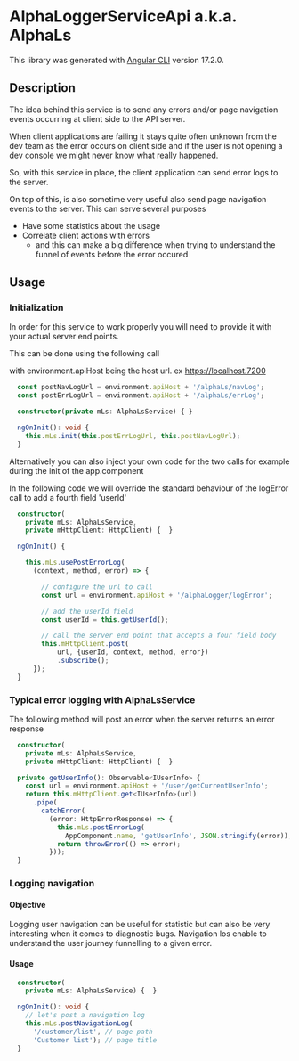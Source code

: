 # AlphaLoggerServiceApi a.k.a. AlphaLs

This library was generated with [Angular CLI](https://github.com/angular/angular-cli) version 17.2.0.

## Description

The idea behind this service is to send any errors and/or page navigation events occurring at client side to the API server.

When client applications are failing it stays quite often unknown from the dev team as the error occurs on client side and if the user is not opening a dev console we might never know what really happened.

So, with this service in place, the client application can send error logs to the server.

On top of this, is also sometime very useful also send page navigation events to the server. This can serve several purposes

* Have some statistics about the usage
* Correlate client actions with errors
  * and this can make a big difference when trying to understand the funnel of events before the error occured

## Usage

### Initialization

In order for this service to work properly you will need to provide it with your actual server end points.

This can be done using the following call

with environment.apiHost being the host url. ex https://localhost.7200

``` typescript
  const postNavLogUrl = environment.apiHost + '/alphaLs/navLog';
  const postErrLogUrl = environment.apiHost + '/alphaLs/errLog';

  constructor(private mLs: AlphaLsService) { }

  ngOnInit(): void {
    this.mLs.init(this.postErrLogUrl, this.postNavLogUrl);
  }
```

Alternatively you can also inject your own code for the two calls for example during the init of the app.component

In the following code we will override the standard behaviour of the logError call to add a fourth field 'userId'

``` typescript
  constructor(
    private mLs: AlphaLsService,
    private mHttpClient: HttpClient) {  }

  ngOnInit() {

    this.mLs.usePostErrorLog(
      (context, method, error) => {

        // configure the url to call
        const url = environment.apiHost + '/alphaLogger/logError';

        // add the userId field
        const userId = this.getUserId();

        // call the server end point that accepts a four field body
        this.mHttpClient.post(
            url, {userId, context, method, error})
            .subscribe();
      });
  }

```

### Typical error logging with AlphaLsService

The following method will post an error when the server returns an error response

``` typescript
  constructor(
    private mLs: AlphaLsService,
    private mHttpClient: HttpClient) {  }

  private getUserInfo(): Observable<IUserInfo> {
    const url = environment.apiHost + '/user/getCurrentUserInfo';
    return this.mHttpClient.get<IUserInfo>(url)
      .pipe(
        catchError(
          (error: HttpErrorResponse) => {
            this.mLs.postErrorLog(
              AppComponent.name, 'getUserInfo', JSON.stringify(error));
            return throwError(() => error);
          }));
  }
```

### Logging navigation

#### Objective

Logging user navigation can be useful for statistic but can also be very interesting when it comes to diagnostic bugs. Navigation los enable to understand the user journey funnelling to a given error.

#### Usage

``` typescript
  constructor(
    private mLs: AlphaLsService) {  }

  ngOnInit(): void {
    // let's post a navigation log
    this.mLs.postNavigationLog(
      '/customer/list', // page path
      'Customer list'); // page title
  }

```
